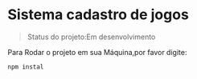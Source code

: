 <h1>Sistema cadastro de jogos</h1>

>Status do projeto:Em desenvolvimento

Para Rodar o projeto em sua Máquina,por favor digite:

```
npm instal
```
